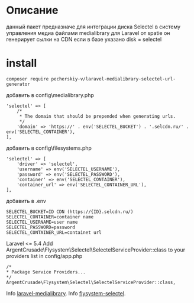 # Описание
данный пакет предназначе для интеграции диска Selectel в систему управления медиа файлами medialibrary для Laravel от spatie
он генерирует сылки на CDN если в базе указано disk = selectel

# install

    composer require pecherskiy-v/laravel-medialibrary-selectel-url-generator

добавить в config\medialibrary.php

    'selectel' => [
        /*
         * The domain that should be prepended when generating urls.
         */
        'domain' => 'https://' . env('SELECTEL_BUCKET') . '.selcdn.ru/' . env('SELECTEL_CONTAINER'),
    ],

добавить в config\filesystems.php

    'selectel' => [
        'driver' => 'selectel',
        'username' => env('SELECTEL_USERNAME'),
        'password' => env('SELECTEL_PASSWORD'),
        'container' => env('SELECTEL_CONTAINER'),
        'container_url' => env('SELECTEL_CONTAINER_URL'),
    ],

добавить в .env

    SELECTEL_BUCKET=ID CDN (https://{ID}.selcdn.ru/)
    SELECTEL_CONTAINER=container name
    SELECTEL_USERNAME=user name
    SELECTEL_PASSWORD=password
    SELECTEL_CONTAINER_URL=containet url

Laravel <= 5.4
Add ArgentCrusade\Flysystem\Selectel\SelectelServiceProvider::class to your providers list in config/app.php

    /*
    * Package Service Providers...
    */
    ArgentCrusade\Flysystem\Selectel\SelectelServiceProvider::class,


Info [laravel-medialibrary](https://docs.spatie.be/laravel-medialibrary/v7/introduction).
Info [flysystem-selectel](https://packagist.org/packages/argentcrusade/flysystem-selectel).